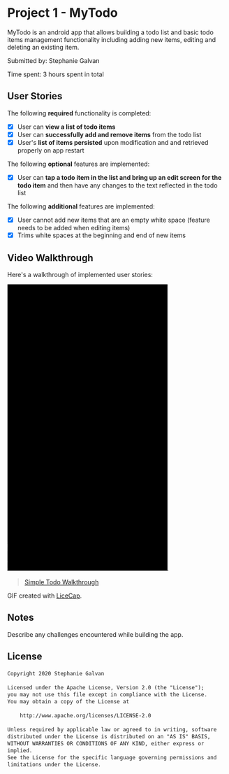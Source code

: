 # Project 1 - MyTodo

MyTodo is an android app that allows building a todo list and basic todo items management functionality including adding new items, editing and deleting an existing item.

Submitted by: Stephanie Galvan

Time spent: 3 hours spent in total

## User Stories

The following **required** functionality is completed:

* [x] User can **view a list of todo items**
* [x] User can **successfully add and remove items** from the todo list
* [x] User's **list of items persisted** upon modification and and retrieved properly on app restart

The following **optional** features are implemented:

* [x] User can **tap a todo item in the list and bring up an edit screen for the todo item** and then have any changes to the text reflected in the todo list

The following **additional** features are implemented:

* [x] User cannot add new items that are an empty white space (feature needs to be added when editing items)
* [x] Trims white spaces at the beginning and end of new items

## Video Walkthrough

Here's a walkthrough of implemented user stories:

<img src='todo_demo.gif' title='Video Walkthrough' width='' alt='Video Walkthrough' />

<blockquote class="imgur-embed-pub" lang="en" data-id="a/MON8CcN"  ><a href="//imgur.com/a/MON8CcN">Simple Todo Walkthrough</a></blockquote>

GIF created with [LiceCap](http://www.cockos.com/licecap/).

## Notes

Describe any challenges encountered while building the app.

## License

    Copyright 2020 Stephanie Galvan

    Licensed under the Apache License, Version 2.0 (the "License");
    you may not use this file except in compliance with the License.
    You may obtain a copy of the License at

        http://www.apache.org/licenses/LICENSE-2.0

    Unless required by applicable law or agreed to in writing, software
    distributed under the License is distributed on an "AS IS" BASIS,
    WITHOUT WARRANTIES OR CONDITIONS OF ANY KIND, either express or implied.
    See the License for the specific language governing permissions and
    limitations under the License.

